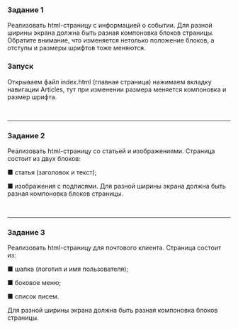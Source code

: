 ### Задание 1

Реализовать html-страницу с информацией о событии.
Для разной ширины экрана должна быть разная компоновка 
блоков страницы. Обратите внимание, что изменяется нетолько положение блоков, а отступы и размеры шрифтов тоже меняются.

### Запуск

Открываем файл index.html (главная страница)
нажимаем вкладку навигации Articles, тут при изменении размера меняется компоновка и размер шрифта. 

<img src="images/Screenshot_1.png" alt="" width="">
<img src="images/Screenshot_2.png" alt="" width="">

---

### Задание 2

Реализовать html-страницу со статьей и изображениями.
 Страница состоит из двух блоков:

 ■ статья (заголовок и текст);

 ■ изображения с подписями.
 Для разной ширины экрана должна быть разная компоновка 
блоков страницы.

<img src="images/Screenshot_3.png" alt="" width="">
<img src="images/Screenshot_4.png" alt="" width="">
<img src="images/Screenshot_5.png" alt="" width="">

---

### Задание 3
Реализовать html-страницу для почтового клиента.
 Страница состоит из:

 ■ шапка (логотип и имя пользователя);

 ■ боковое меню;

 ■ список писем.

 Для разной ширины экрана должна быть разная компоновка 
блоков страницы.

<img src="images/Screenshot_6.png" alt="" width="">
<img src="images/Screenshot_7.png" alt="" width="">
<img src="images/Screenshot_8.png" alt="" width="">
